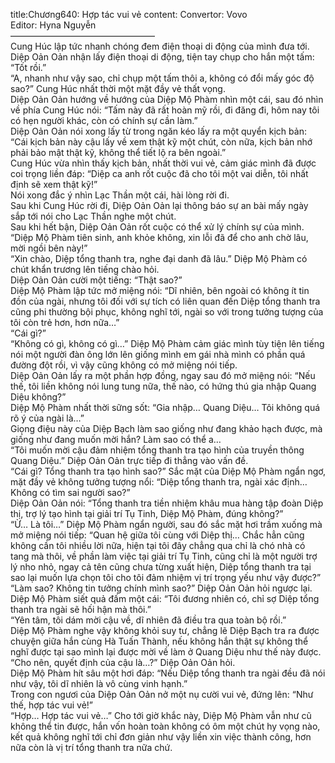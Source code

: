 title:Chương640: Hợp tác vui vẻ
content:
Convertor: Vovo<br>Editor: Hyna Nguyễn<br>————————————————–<br>Cung Húc lập tức nhanh chóng đem điện thoại di động của mình đưa tới.<br>Diệp Oản Oản nhận lấy điện thoại di động, tiện tay chụp cho hắn một tấm: “Tốt rồi.”<br>“A, nhanh như vậy sao, chỉ chụp một tấm thôi a, không có đổi mấy góc độ sao?” Cung Húc nhất thời một mặt đầy vẻ thất vọng.<br>Diệp Oản Oản hướng về hướng của Diệp Mộ Phàm nhìn một cái, sau đó nhìn về phía Cung Húc nói: “Tấm này đã rất hoàn mỹ rồi, đi đăng đi, hôm nay tôi có hẹn người khác, còn có chính sự cần làm.”<br>Diệp Oản Oản nói xong lấy từ trong ngăn kéo lấy ra một quyển kịch bản: “Cái kịch bản này cậu lấy về xem thật kỹ một chút, còn nữa, kịch bản nhớ phải bảo mật thật kỹ, không thể tiết lộ ra bên ngoài.”<br>Cung Húc vừa nhìn thấy kịch bản, nhất thời vui vẻ, cảm giác mình đã được coi trọng liền đáp: “Diệp ca anh rốt cuộc đã cho tôi một vai diễn, tôi nhất định sẽ xem thật kỹ!”<br>Nói xong đắc ý nhìn Lạc Thần một cái, hài lòng rời đi.<br>Sau khi Cung Húc rời đi, Diệp Oản Oản lại thông báo sự an bài mấy ngày sắp tới nói cho Lạc Thần nghe một chút.<br>Sau khi hết bận, Diệp Oản Oản rốt cuộc có thể xử lý chính sự của mình.<br>“Diệp Mộ Phàm tiên sinh, anh khỏe không, xin lỗi đã để cho anh chờ lâu, mời ngồi bên này!”<br>“Xin chào, Diệp tổng thanh tra, nghe đại danh đã lâu.” Diệp Mộ Phàm có chút khẩn trương lên tiếng chào hỏi.<br>Diệp Oản Oản cười một tiếng: “Thật sao?”<br>Diệp Mộ Phàm lập tức mở miệng nói: “Dĩ nhiên, bên ngoài có không ít tin đồn của ngài, nhưng tôi đối với sự tích có liên quan đến Diệp tổng thanh tra cũng phi thường bội phục, không nghĩ tới, ngài so với trong tưởng tượng của tôi còn trẻ hơn, hơn nữa…”<br>“Cái gì?”<br>“Không có gì, không có gì…” Diệp Mộ Phàm cảm giác mình tùy tiện lên tiếng nói một người đàn ông lớn lên giống mình em gái nhà mình có phần quá đường đột rồi, vì vậy cũng không có mở miệng nói tiếp.<br>Diệp Oản Oản lấy ra một phần hợp đồng, ngay sau đó mở miệng nói: “Nếu thế, tôi liền không nói lung tung nữa, thế nào, có hứng thú gia nhập Quang Diệu không?”<br>Diệp Mộ Phàm nhất thời sững sốt: “Gia nhập… Quang Diệu… Tôi không quá rõ ý của ngài là…”<br>Giọng điệu này của Diệp Bạch làm sao giống như đang khảo hạch được, mà giống như đang muốn mời hắn? Làm sao có thể a…<br>“Tôi muốn mời cậu đảm nhiệm tổng thanh tra tạo hình của truyền thông Quang Diệu.” Diệp Oản Oản trực tiếp đi thẳng vào vấn đề.<br>“Cái gì? Tổng thanh tra tạo hình sao?” Sắc mặt của Diệp Mộ Phàm ngẩn ngơ, mặt đầy vẻ không tưởng tượng nổi: “Diệp tổng thanh tra, ngài xác định… Không có tìm sai người sao?”<br>Diệp Oản Oản nói: “Tổng thanh tra tiền nhiệm khâu mua hàng tập đoàn Diệp thị, trợ lý tạo hình tại giải trí Tụ Tinh, Diệp Mộ Phàm, đúng không?”<br>“Ừ… Là tôi…” Diệp Mộ Phàm ngẩn người, sau đó sắc mặt hơi trầm xuống mà mở miệng nói tiếp: “Quan hệ giữa tôi cùng với Diệp thị… Chắc hẳn cũng không cần tôi nhiều lời nữa, hiện tại tôi đây chẳng qua chỉ là chó nhà có tang mà thôi, về phần làm việc tại giải trí Tụ Tinh, cũng chỉ là một người trợ lý nho nhỏ, ngay cả tên cũng chưa từng xuất hiện, Diệp tổng thanh tra tại sao lại muốn lựa chọn tôi cho tôi đảm nhiệm vị trí trọng yếu như vậy được?”<br>“Làm sao? Không tin tưởng chính mình sao?” Diệp Oản Oản hỏi ngược lại.<br>Diệp Mộ Phàm siết quả đấm một cái: “Tôi đương nhiên có, chỉ sợ Diệp tổng thanh tra ngài sẽ hối hận mà thôi.”<br>“Yên tâm, tôi dám mời cậu về, dĩ nhiên đã điều tra qua toàn bộ rồi.”<br>Diệp Mộ Phàm nghe vậy không khỏi suy tư, chẳng lẽ Diệp Bạch tra ra được chuyện giữa hắn cùng Hà Tuấn Thành, nếu không hắn thật sự không thể nghĩ được tại sao mình lại được mời về làm ở Quang Diệu như thế này được.<br>“Cho nên, quyết định của cậu là…?” Diệp Oản Oản hỏi.<br>Diệp Mộ Phàm hít sâu một hơi đáp: “Nếu Diệp tổng thanh tra ngài đều đã nói như vậy, tôi dĩ nhiên là vô cùng vinh hạnh.”<br>Trong con ngươi của Diệp Oản Oản nở một nụ cười vui vẻ, đứng lên: “Như thế, hợp tác vui vẻ!”<br>“Hợp… Hợp tác vui vẻ…” Cho tới giờ khắc này, Diệp Mộ Phàm vẫn như cũ không thể tin được, hắn vốn hoàn toàn không có ôm một chút hy vọng nào, kết quả không nghĩ tới chỉ đơn giản như vậy liền xin việc thành công, hơn nữa còn là vị trí tổng thanh tra nữa chứ.